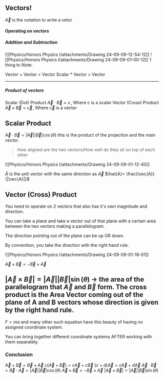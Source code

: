 ## Vectors!
$\vec{A}$ is the notation to write a vetor

#### Operating on vectors

##### Addition and Subtraction
![[Physics/Honors Physics I/attachments/Drawing 24-09-09-12-54-12]]
![[Physics/Honors Physics I/attachments/Drawing 24-09-09-01-00-12]]
1 thing to Note:

Vector + Vector = Vector
Scalar * Vector = Vector

---
##### Product of vectors

Scalar (Dot) Product $\vec{A}\cdot \vec{B}= c\,, \text{Where c is a scalar}$
Vector (Cross) Product $\vec{A}\times \vec{B}= \vec{c}\,, \text{Where } \vec{c} \text{ is a vector}$

## Scalar Product

$\vec{A}\cdot \vec{B}= |\vec{A}||\vec{B}|\cos(\theta)$
this is the product of the projection and the main vector.

>How aligned are the two vectors/How well do they sit on top of each other

![[Physics/Honors Physics I/attachments/Drawing 24-09-09-01-12-40]]


$\hat{A}$ is the unit vector with the same direction as $\vec{A}$
$\hat{A}= \frac{\vec{A}}{|\vec{A}|}$

## Vector (Cross) Product
You need to operate on 2 vectors that also has it's own magnitude and direction.

You can take a plane and take a vector out of that plane with a certain area between the two vectors making a parallelogram.

The direction pointing out of the plane can be up OR down.

By convention, you take the direction with the right hand rule.

![[Physics/Honors Physics I/attachments/Drawing 24-09-09-01-18-01]]

$\vec{A}\times\vec{B} = -\vec{B}\times\vec{A}$

$|\vec{A}\times \vec{B}|= |\vec{A}||\vec{B}|\sin(\theta)$ -> the area of the parallelogram that $\vec{A}$ and $\vec{B}$ form.
The cross product is the Area Vector coming out of the plane of A and B vectors whose direction is given by the right hand rule.
---
$F=ma$
and many other such equation have this beauty of having no assigned coordinate system.

You can bring together different coordinate systems AFTER working with them separately.


### Conclusion
$\vec{A}+\vec{B}=\vec{B}+\vec{A}$
$c(\vec{A}+\vec{B})=c \vec{A} + c \vec{B}$
$(c+d)\vec{A}=c\vec{A}+d\vec{A}$
$\vec{A}\cdot \vec{B}= \vec{B} \cdot \vec{A}=|\vec{A}||\vec{B}|\cos(\theta)$
$\vec{A} \times \vec{B}= -\vec{B} \times \vec{A}$
$|\vec{A} \times \vec{B}|=|\vec{A}||\vec{B}|\sin(\theta)$
